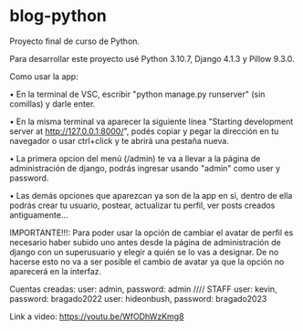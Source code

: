 # blog-python
Proyecto final de curso de Python.

Para desarrollar este proyecto usé Python 3.10.7, Django 4.1.3 y Pillow 9.3.0.

Como usar la app:

• En la terminal de VSC, escribir "python manage.py runserver" (sin comillas) y darle enter.

• En la misma terminal va aparecer la siguiente línea "Starting development server at http://127.0.0.1:8000/", podés copiar y pegar la dirección en tu navegador o usar ctrl+click y te abrirá una pestaña nueva.

• La primera opcion del menú (/admin) te va a llevar a la página de administración de django, podrás ingresar usando "admin" como user y password.

• Las demás opciones que aparezcan ya son de la app en si, dentro de ella podrás crear tu usuario, postear, actualizar tu perfil, ver posts creados antiguamente...

IMPORTANTE!!!:
                Para poder usar la opción de cambiar el avatar de perfil es necesario haber subido uno antes desde la página de administración de django con un superusuario y elegir a quién se lo vas a designar. De no hacerse esto no va a ser posible el cambio de avatar ya que la opción no aparecerá en la interfaz.

Cuentas creadas:
                user: admin, password: admin //// STAFF
                user: kevin, password: bragado2022
                user: hideonbush, password: bragado2023

Link a video: https://youtu.be/WfODhWzKmg8